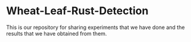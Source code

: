 # Wheat-Leaf-Rust-Detection
This is our repository for sharing experiments that we have done and the results that we have obtained from them.
